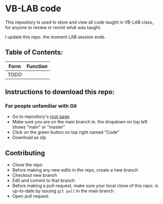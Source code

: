 # VB-LAB code

This repository is used to store and view all code taught in VB-LAB class, 
for anyone to review or revisit what was taught.

I update this repo. the moment LAB session ends.

## Table of Contents:
Form  | Function
------|-------------
_TODO_ | 


## Instructions to download this repo:
### For people unfamiliar with Git
* Go to repository's [root page](http://github.com/kushaagr/VB-LAB)
* Make sure you are on the main branch ie. the dropdown
  on top left shows "main" or "master"
* Click on the green button on top right named "Code"
* Download as zip

## Contributing
* Clone the repo
* Before making any new edits in the repo, create a new branch
* Checkout new branch
* Edit and commit to that branch
* Before making a pull-request, make sure your local clone of this 
  repo. is up-to-date by issuing `git pull` in the main branch
* Open pull request
